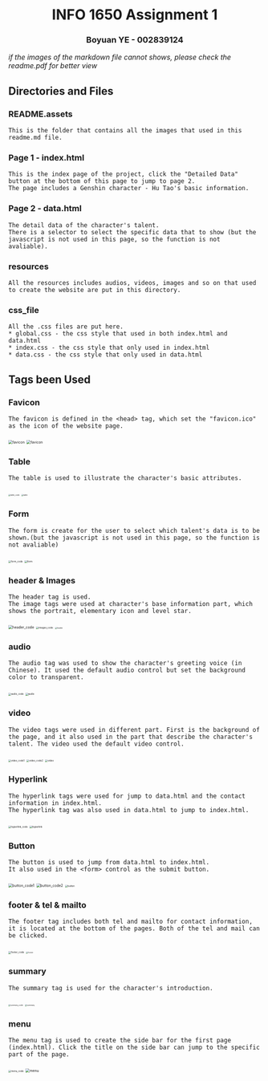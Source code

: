 <div align="center">
    <h1>INFO 1650 Assignment 1</h1>
    <h3>Boyuan YE - 002839124</h3>
</div>


<i>if the images of the markdown file cannot shows, please check the readme.pdf for better view</i>

## Directories and Files
### README.assets
    This is the folder that contains all the images that used in this readme.md file.


### Page 1 - index.html
    This is the index page of the project, click the "Detailed Data" button at the bottom of this page to jump to page 2.
    The page includes a Genshin character - Hu Tao's basic information.


### Page 2 - data.html
    The detail data of the character's talent.
    There is a selector to select the specific data that to show (but the javascript is not used in this page, so the function is not avaliable).


### resources
    All the resources includes audios, videos, images and so on that used to create the website are put in this directory.


### css_file
    All the .css files are put here.
    * global.css - the css style that used in both index.html and data.html
    * index.css - the css style that only used in index.html
    * data.css - the css style that only used in data.html





## Tags been Used

### Favicon

    The favicon is defined in the <head> tag, which set the "favicon.ico" as the icon of the website page.
<img src="./README.assets/favicon_code.png" alt="favicon" style="zoom: 50%;" />
<img src="./README.assets/favicon.png" alt="favicon" style="zoom: 50%;" />



### Table

    The table is used to illustrate the character's basic attributes.
<img src="./README.assets/table_code.png" alt="table_code" style="zoom: 25%;" />
<img src="./README.assets/table.png" alt="table" style="zoom: 25%;" />



### Form

    The form is create for the user to select which talent's data is to be shown.(but the javascript is not used in this page, so the function is not avaliable)
<img src="./README.assets/form_code.png" alt="form_code" style="zoom:33%;" />
<img src="./README.assets/form.png" alt="form" style="zoom:33%;" />



### header & Images

    The header tag is used.
    The image tags were used at character's base information part, which shows the portrait, elementary icon and level star.
<img src="./README.assets/header_code.png" alt="header_code" style="zoom:50%;" />
<img src="./README.assets/images_code.png" alt="images_code" style="zoom:33%;" />
<img src="./README.assets/header.png" alt="header" style="zoom: 25%;" />



### audio

    The audio tag was used to show the character's greeting voice (in Chinese). It used the default audio control but set the background color to transparent.
<img src="./README.assets/audio_code.png" alt="audio_code" style="zoom:33%;" />
<img src="./README.assets/audio.png" alt="audio" style="zoom:33%;" />



### video

    The video tags were used in different part. First is the background of the page, and it also used in the part that describe the character's talent. The video used the default video control.
<img src="./README.assets/video_code1.png" alt="video_code1" style="zoom:33%;" />    
<img src="./README.assets/video_code2.png" alt="video_code2" style="zoom: 33%;" />
<img src="./README.assets/video.png" alt="video" style="zoom:33%;" />



### Hyperlink
    The hyperlink tags were used for jump to data.html and the contact information in index.html.
    The hyperlink tag was also used in data.html to jump to index.html.
<img src="./README.assets/hyperlink_code.png" alt="hyperlink_code" style="zoom:33%;" />
<img src="./README.assets/hyperlink.png" alt="hyperlink" style="zoom:33%;" />



### Button
    The button is used to jump from data.html to index.html.
    It also used in the <form> control as the submit button.
<img src="./README.assets/button_code1.png" alt="button_code1" style="zoom: 50%;" />
<img src="./README.assets/button_code2.png" alt="button_code2" style="zoom:50%;" />
<img src="./README.assets/button.png" alt="button" style="zoom:33%;" />



### footer & tel & mailto
    The footer tag includes both tel and mailto for contact information, it is located at the bottom of the pages. Both of the tel and mail can be clicked.
<img src="./README.assets/footer_code.png" alt="footer_code" style="zoom:33%;" />
<img src="./README.assets/footer.png" alt="footer" style="zoom: 25%;" />



### summary

    The summary tag is used for the character's introduction.
<img src="./README.assets/summary_code.png" alt="summary_code" style="zoom: 25%;" />
<img src="./README.assets/summary.png" alt="summary" style="zoom:25%;" />



### menu

    The menu tag is used to create the side bar for the first page (index.html). Click the title on the side bar can jump to the specific part of the page.
<img src="./README.assets/menu_code.png" alt="menu_code" style="zoom: 33%;" />
<img src="./README.assets/menu.png" alt="menu" style="zoom:50%;" />